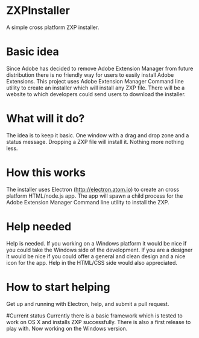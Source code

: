 # ZXPInstaller
A simple cross platform ZXP installer.

# Basic idea
Since Adobe has decided to remove Adobe Extension Manager from future distribution there is no friendly way for users to easily install Adobe Extensions. This project uses Adobe Extension Manager Command line utility to create an installer which will install any ZXP file. There will be a website to which developers could send users to download the installer.

# What will it do?
The idea is to keep it basic. One window with a drag and drop zone and a status message. Dropping a ZXP file will install it. Nothing more nothing less.

# How this works
The installer uses Electron (http://electron.atom.io) to create an cross platform HTML/node.js app. The app will spawn a child process for the Adobe Extension Manager Command line utility to install the ZXP.

# Help needed
Help is needed. If you working on a Windows platform it would be nice if you could take the Windows side of the development. If you are a designer it would be nice if you could offer a general and clean design and a nice icon for the app. Help in the HTML/CSS side would also appreciated.

# How to start helping
Get up and running with Electron, help, and submit a pull request.

#Current status
Currently there is a basic framework which is tested to work on OS X and installs ZXP successfully. There is also a first release to play with. Now working on the Windows version.
